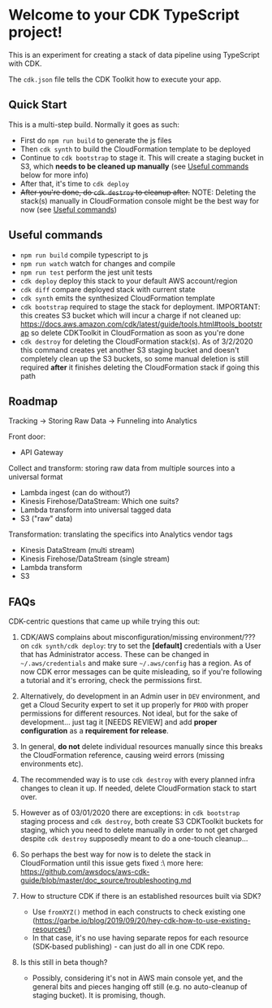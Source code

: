 # Welcome to your CDK TypeScript project!

This is an experiment for creating a stack of data pipeline using
 TypeScript with CDK.

The `cdk.json` file tells the CDK Toolkit how to execute your app.

## Quick Start
This is a multi-step build. Normally it goes as such:
  * First do `npm run build` to generate the js files
  * Then `cdk synth` to build the CloudFormation template to be deployed
  * Continue to `cdk bootstrap` to stage it. This will create a staging bucket in S3, which __needs to be cleaned up manually__ (see [Useful commands](#useful-commands) below for more info)
  * After that, it's time to `cdk deploy`
  * ~~After you're done, do `cdk destroy` to cleanup after.~~ NOTE: Deleting the stack(s) manually in CloudFormation console might be the best way for now (see [Useful commands](#useful-commands))

## Useful commands
  * `npm run build`   compile typescript to js
  * `npm run watch`   watch for changes and compile
  * `npm run test`    perform the jest unit tests
  * `cdk deploy`      deploy this stack to your default AWS account/region
  * `cdk diff`        compare deployed stack with current state
  * `cdk synth`       emits the synthesized CloudFormation template
  * `cdk bootstrap`   required to stage the stack for deployment. IMPORTANT: this creates S3 bucket which will incur a charge if not cleaned up: https://docs.aws.amazon.com/cdk/latest/guide/tools.html#tools_bootstrap so delete CDKToolkit in CloudFormation as soon as you're done
  * `cdk destroy`     for deleting the CloudFormation stack(s). As of 3/2/2020 this command creates yet another S3 staging bucket and doesn't completely clean up the S3 buckets, so some manual deletion is still required __after__ it finishes deleting the CloudFormation stack if going this path

## Roadmap
Tracking -> Storing Raw Data -> Funneling into Analytics

Front door:
  * API Gateway

Collect and transform: storing raw data from multiple sources into a universal format
  * Lambda ingest (can do without?)
  * Kinesis Firehose/DataStream: Which one suits?
  * Lambda transform into universal tagged data
  * S3 ("raw" data)

Transformation: translating the specifics into Analytics vendor tags
  * Kinesis DataStream (multi stream)
  * Kinesis Firehose/DataStream (single stream)
  * Lambda transform
  * S3

## FAQs
CDK-centric questions that came up while trying this out:

1. CDK/AWS complains about misconfiguration/missing environment/??? on `cdk synth/cdk deploy`: try to set the __[default]__ credentials with a User that has Administrator access. These can be changed in `~/.aws/credentials` and make sure `~/.aws/config` has a region. 
   As of now CDK error messages can be quite misleading, so if you're following a tutorial and it's erroring, check the permissions first. 

2. Alternatively, do development in an Admin user in `DEV` environment, and get a Cloud Security expert to set it up properly for `PROD` with proper permissions for different resources. Not ideal, but for the sake of development... just tag it [NEEDS REVIEW] and add __proper configuration__ as a __requirement for release__. 

3. In general, __do not__ delete individual resources manually since this breaks the CloudFormation reference, causing weird errors (missing  environments etc).
 
4. The recommended way is to use `cdk destroy` with every planned infra changes to clean it up. If needed, delete CloudFormation stack to start over.

5. However as of 03/01/2020 there are exceptions: in `cdk bootstrap` staging process and `cdk destroy`, both create S3 CDKToolkit buckets for staging, which you need to delete manually in order to not get charged despite `cdk destroy` supposedly meant to do a one-touch cleanup...
   
6. So perhaps the best way for now is to delete the stack in CloudFormation until this issue gets fixed :\ more here: https://github.com/awsdocs/aws-cdk-guide/blob/master/doc_source/troubleshooting.md

7. How to structure CDK if there is an established resources built via SDK?
   - Use `fromXYZ()` method in each constructs to check existing one (https://garbe.io/blog/2019/09/20/hey-cdk-how-to-use-existing-resources/)
   - In that case, it's no use having separate repos for each resource (SDK-based publishing) - can just do all in one CDK repo.
  
8. Is this still in beta though?
   - Possibly, considering it's not in AWS main console yet, and the general bits and pieces hanging off still (e.g. no auto-cleanup of staging bucket). It is promising, though.
